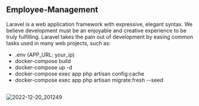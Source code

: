 ## Employee-Management

Laravel is a web application framework with expressive, elegant syntax. We believe development must be an enjoyable and creative experience to be truly fulfilling. Laravel takes the pain out of development by easing common tasks used in many web projects, such as:

- .env (APP_URL: your_ip)
- docker-compose build
- docker-compose up -d
- docker-compose exec app php artisan config:cache
- docker-compose exec app php artisan migrate:fresh --seed


##
![2022-12-20_201249](https://user-images.githubusercontent.com/89679592/208675521-172d5723-2c74-4765-99fc-428ea8a0e3a3.jpg)

